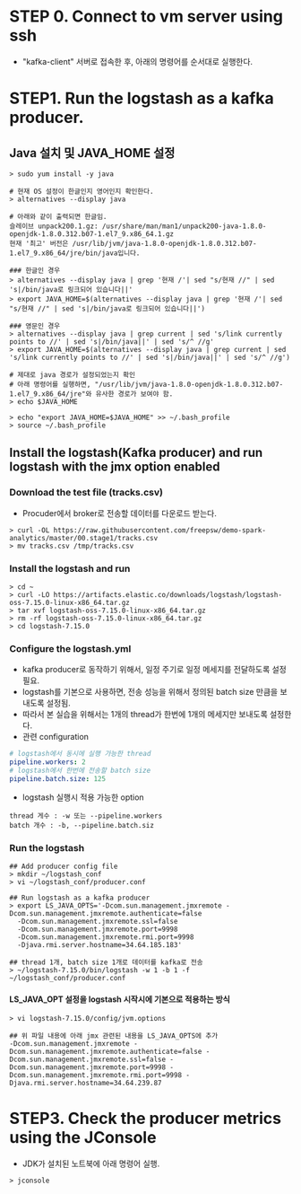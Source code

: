 # STEP 0. Connect to vm server using ssh
- "kafka-client" 서버로 접속한 후, 아래의 명령어를 순서대로 실행한다. 

# STEP1. Run the logstash as a kafka producer.

## Java 설치 및 JAVA_HOME 설정
```
> sudo yum install -y java

# 현재 OS 설정이 한글인지 영어인지 확인한다. 
> alternatives --display java

# 아래와 같이 출력되면 한글임. 
슬레이브 unpack200.1.gz: /usr/share/man/man1/unpack200-java-1.8.0-openjdk-1.8.0.312.b07-1.el7_9.x86_64.1.gz
현재 '최고' 버전은 /usr/lib/jvm/java-1.8.0-openjdk-1.8.0.312.b07-1.el7_9.x86_64/jre/bin/java입니다.

### 한글인 경우 
> alternatives --display java | grep '현재 /'| sed "s/현재 //" | sed 's|/bin/java로 링크되어 있습니다||'
> export JAVA_HOME=$(alternatives --display java | grep '현재 /'| sed "s/현재 //" | sed 's|/bin/java로 링크되어 있습니다||')

### 영문인 경우
> alternatives --display java | grep current | sed 's/link currently points to //' | sed 's|/bin/java||' | sed 's/^ //g'
> export JAVA_HOME=$(alternatives --display java | grep current | sed 's/link currently points to //' | sed 's|/bin/java||' | sed 's/^ //g')

# 제대로 java 경로가 설정되었는지 확인
# 아래 명령어를 실행하면, "/usr/lib/jvm/java-1.8.0-openjdk-1.8.0.312.b07-1.el7_9.x86_64/jre"와 유사한 경로가 보여야 함. 
> echo $JAVA_HOME

> echo "export JAVA_HOME=$JAVA_HOME" >> ~/.bash_profile
> source ~/.bash_profile
```


## Install the logstash(Kafka producer) and run logstash with the jmx option enabled
### Download the test file (tracks.csv)
- Procuder에서 broker로 전송할 데이터를 다운로드 받는다. 
```
> curl -OL https://raw.githubusercontent.com/freepsw/demo-spark-analytics/master/00.stage1/tracks.csv
> mv tracks.csv /tmp/tracks.csv
```

### Install the logstash and run
```
> cd ~
> curl -LO https://artifacts.elastic.co/downloads/logstash/logstash-oss-7.15.0-linux-x86_64.tar.gz
> tar xvf logstash-oss-7.15.0-linux-x86_64.tar.gz  
> rm -rf logstash-oss-7.15.0-linux-x86_64.tar.gz
> cd logstash-7.15.0
```

### Configure the logstash.yml
- kafka producer로 동작하기 위해서, 일정 주기로 일정 메세지를 전달하도록 설정 필요.
- logstash를 기본으로 사용하면, 전송 성능을 위해서 정의된 batch size 만큼을 보내도록 설정됨. 
- 따라서 본 실습을 위해서는 1개의 thread가 한번에 1개의 메세지만 보내도록 설정한다. 
- 관련 configuration
```yml
# logstash에서 동시에 실행 가능한 thread
pipeline.workers: 2
# logstash에서 한번에 전송할 batch size
pipeline.batch.size: 125
```

- logstash 실행시 적용 가능한 option 
```
thread 게수 : -w 또는 --pipeline.workers
batch 개수 : -b, --pipeline.batch.siz
```


### Run the logstash 
```
## Add producer config file 
> mkdir ~/logstash_conf
> vi ~/logstash_conf/producer.conf

## Run logstash as a kafka producer
> export LS_JAVA_OPTS='-Dcom.sun.management.jmxremote -Dcom.sun.management.jmxremote.authenticate=false 
  -Dcom.sun.management.jmxremote.ssl=false 
  -Dcom.sun.management.jmxremote.port=9998 
  -Dcom.sun.management.jmxremote.rmi.port=9998 
  -Djava.rmi.server.hostname=34.64.185.183'

## thread 1개, batch size 1개로 데이터를 kafka로 전송
> ~/logstash-7.15.0/bin/logstash -w 1 -b 1 -f ~/logstash_conf/producer.conf
```

#### LS_JAVA_OPT 설정을 logstash 시작시에 기본으로 적용하는 방식
```
> vi logstash-7.15.0/config/jvm.options

## 위 파일 내용에 아래 jmx 관련된 내용을 LS_JAVA_OPTS에 추가
-Dcom.sun.management.jmxremote -Dcom.sun.management.jmxremote.authenticate=false -Dcom.sun.management.jmxremote.ssl=false -Dcom.sun.management.jmxremote.port=9998 -Dcom.sun.management.jmxremote.rmi.port=9998 -Djava.rmi.server.hostname=34.64.239.87
```


# STEP3. Check the producer metrics using the JConsole
- JDK가 설치된 노트북에 아래 명령어 실행. 
```
> jconsole
```
